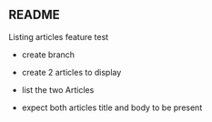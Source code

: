 ## README

Listing articles feature test

- create branch
- create 2 articles to display

- list the two Articles
- expect both articles title and body to be present

